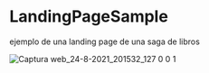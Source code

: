 # LandingPageSample
ejemplo de una landing page de una saga de libros

![Captura web_24-8-2021_201532_127 0 0 1](https://user-images.githubusercontent.com/89348654/130710385-8ec26b6a-a551-438e-8a80-943b7a872153.jpeg)
